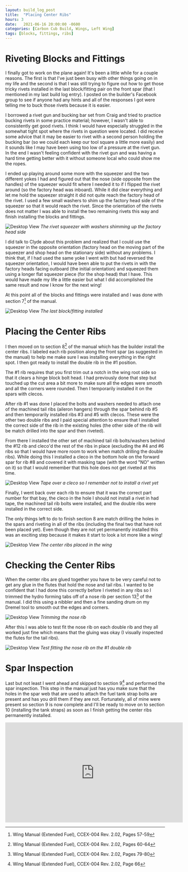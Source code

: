 ```yaml
---
layout: build_log_post
title:  "Placing Center Ribs"
hours: 3
date:   2021-06-16 20:00:00 -0600
categories: [Carbon Cub Build, Wings, Left Wing]
tags: [blocks, fittings, ribs]
---
```


# Riveting Blocks and Fittings

I finally got to work on the plane again! It's been a little while for a couple reasons. The first is that I've just been busy with other things going on in my life and the second is that I was still trying to figure out how to get those tricky rivets installed in the last block/fitting pair on the front spar (that I mentioned in my last build log entry). I posted on the builder's Facebook group to see if anyone had any hints and all of the responses I got were telling me to buck those rivets because it is easier.

I borrowed a rivet gun and bucking bar set from Craig and tried to practice bucking rivets in some practice material; however, I wasn't able to consistently get good rivets. I think I would have especially struggled in the somewhat tight spot where the rivets in question were located. I did receive some advice that it may be easier to rivet with a second person holding the bucking bar (so we could each keep our tool square a little more easily) and it sounds like I may have been using too low of a pressure at the rivet gun. In the end I wasn't feeling confident with the rivet gun and was having a hard time getting better with it without someone local who could show me the ropes.

I ended up playing around some more with the squeezer and the two different yokes I had and figured out that the nose (side opposite from the handles) of the squeezer would fit where I needed it to if I flipped the rivet around (so the factory head was inboard). While it did clear everything and let me hold the squeezer straight it did not quite reach the factory head of the rivet. I used a few small washers to shim up the factory head side of the squeezer so that it would reach the rivet. Since the orientation of the rivets does not matter I was able to install the two remaining rivets this way and finish installing the blocks and fittings.

![Desktop View](/assets/img/posts/2021-06-16-placing-center-ribs/squeezer.png)
_The rivet squeezer with washers shimming up the factory head side_

I did talk to Clyde about this problem and realized that I could use the squeezer in the opposite orientation (factory head on the moving part of the squeezer and shop head on the stationary side) without any problems. I think that, if I had used the same yoke I went with but had reversed the squeezer orientation, I would have been able to put the rivets in with the factory heads facing outboard (the initial orientation) and squeezed them using a longer flat squeezer piece (for the shop head) that I have. This would have made my life a little easier but what I did accomplished the same result and now I know for the next wing!

At this point all of the blocks and fittings were installed and I was done with section 7[^section-7-ref] of the manual.

![Desktop View](/assets/img/posts/2021-06-16-placing-center-ribs/installed_block.png)
_The last block/fitting installed_

# Placing the Center Ribs

I then moved on to section 8[^section-8-ref] of the manual which has the builder install the center ribs. I labeled each rib position along the front spar (as suggested in the manual) to help me make sure I was installing everything in the right spot. I then got ready to install the double rib in the #1 position.

The #1 rib requires that you first trim out a notch in the wing root side so that it clears a hinge block bolt head. I had previously done that step but touched up the cut area a bit more to make sure all the edges were smooth and all the corners were rounded. Then I temporarily installed it on the spars with clecos.

After rib #1 was done I placed the bolts and washers needed to attach one of the machined tail ribs (aileron hangers) through the spar behind rib #5 and then temporarily installed ribs #3 and #5 with clecos. These were the other two double ribs and I paid special attention to ensure that I installed the correct side of the rib in the existing holes (the other side of the rib will be match drilled into the spar and then riveted).

From there I installed the other set of machined tail rib bolts/washers behind the #12 rib and cleco'd the rest of the ribs in place (excluding the #4 and #6 ribs so that I would have more room to work when match drilling the double ribs). While doing this I installed a cleco in the bottom hole on the forward spar for rib #8 and covered it with masking tape (with the word "NO" written on it) so that I would remember that this hole does not get riveted at this time.

![Desktop View](/assets/img/posts/2021-06-16-placing-center-ribs/taped_cleco.png)
_Tape over a cleco so I remember not to install a rivet yet_

Finally, I went back over each rib to ensure that it was the correct part number for that bay, the cleco in the hole I should not install a rivet in had tape, the machined tail rib bolts were installed, and the double ribs were installed in the correct side.

The only things left to do to finish section 8 are match drilling the holes in the spars and riveting in all of the ribs (including the final two that have not been placed yet). Even though they are not yet permanently installed this was an exciting step because it makes it start to look a lot more like a wing!

![Desktop View](/assets/img/posts/2021-06-16-placing-center-ribs/ribs_placed.png)
_The center ribs placed in the wing_

# Checking the Center Ribs

When the center ribs are glued together you have to be very careful not to get any glue in the flutes that hold the nose and tail ribs. I wanted to be confident that I had done this correctly before I riveted in any ribs so I trimmed the hydro forming tabs off of a nose rib per section 13[^section-13-ref] of the manual. I did this using a nibbler and then a fine sanding drum on my Dremel tool to smooth out the edges and corners.

![Desktop View](/assets/img/posts/2021-06-16-placing-center-ribs/trimmed_nose_rib.png)
_Trimming the nose rib_

After this I was able to test fit the nose rib on each double rib and they all worked just fine which means that the gluing was okay (I visually inspected the flutes for the tail ribs).

![Desktop View](/assets/img/posts/2021-06-16-placing-center-ribs/test_nose_rib.png)
_Test fitting the nose rib on the #1 double rib_

# Spar Inspection

Last but not least I went ahead and skipped to section 9[^section-9-ref] and performed the spar inspection. This step in the manual just has you make sure that the holes in the spar web that are used to attach the fuel tank strap bolts are present and has you drill them if they are not. Fortunately, all of mine were present so section 9 is now complete and I'll be ready to move on to section 10 (installing the tank straps) as soon as I finish getting the center ribs permanently installed.

<iframe width="560" height="315" src="https://www.youtube.com/embed/cDgJd03qWXY" title="YouTube video player" frameborder="0" allow="accelerometer; autoplay; clipboard-write; encrypted-media; gyroscope; picture-in-picture" allowfullscreen></iframe>

[^section-7-ref]: Wing Manual (Extended Fuel), CCEX-004 Rev. 2.02, Pages 57-59
[^section-8-ref]: Wing Manual (Extended Fuel), CCEX-004 Rev. 2.02, Pages 60-64
[^section-9-ref]: Wing Manual (Extended Fuel), CCEX-004 Rev. 2.02, Page 66
[^section-13-ref]: Wing Manual (Extended Fuel), CCEX-004 Rev. 2.02, Pages 79-80